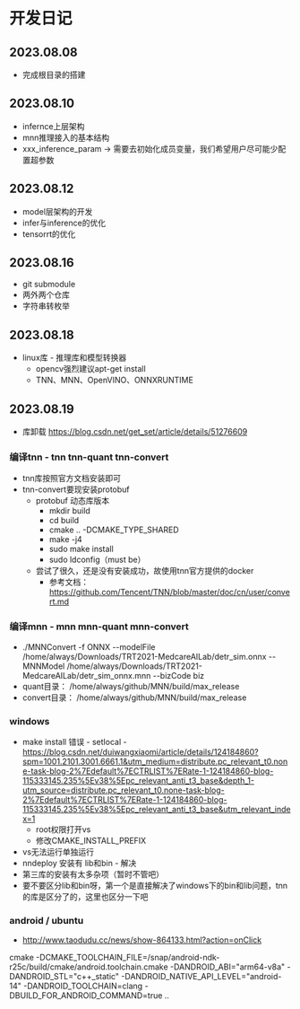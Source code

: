 # 开发日记

## 2023.08.08
+ 完成根目录的搭建

## 2023.08.10
+ infernce上层架构
+ mnn推理接入的基本结构
+ xxx_inference_param -> 需要去初始化成员变量，我们希望用户尽可能少配置超参数

## 2023.08.12
+ model层架构的开发
+ infer与inference的优化
+ tensorrt的优化

## 2023.08.16
+ git submodule
+ 两外两个仓库
+ 字符串转枚举

## 2023.08.18
+ linux库 - 推理库和模型转换器
  + opencv强烈建议apt-get install
  + TNN、MNN、OpenVINO、ONNXRUNTIME

## 2023.08.19
+ 库卸载 https://blog.csdn.net/get_set/article/details/51276609
### 编译tnn - tnn tnn-quant tnn-convert
+ tnn库按照官方文档安装即可
+ tnn-convert要现安装protobuf
  + protobuf 动态库版本
    + mkdir build
    + cd build
    + cmake .. -DCMAKE_TYPE_SHARED
    + make -j4
    + sudo make install
    + sudo ldconfig（must be）
  + 尝试了很久，还是没有安装成功，故使用tnn官方提供的docker 
    + 参考文档：https://github.com/Tencent/TNN/blob/master/doc/cn/user/convert.md
### 编译mnn - mnn mnn-quant mnn-convert
+ ./MNNConvert -f ONNX --modelFile /home/always/Downloads/TRT2021-MedcareAILab/detr_sim.onnx --MNNModel /home/always/Downloads/TRT2021-MedcareAILab/detr_sim_onnx.mnn --bizCode biz
+ quant目录： /home/always/github/MNN/build/max_release
+ convert目录： /home/always/github/MNN/build/max_release

### windows
+ make install 错误 - setlocal - https://blog.csdn.net/duiwangxiaomi/article/details/124184860?spm=1001.2101.3001.6661.1&utm_medium=distribute.pc_relevant_t0.none-task-blog-2%7Edefault%7ECTRLIST%7ERate-1-124184860-blog-115333145.235%5Ev38%5Epc_relevant_anti_t3_base&depth_1-utm_source=distribute.pc_relevant_t0.none-task-blog-2%7Edefault%7ECTRLIST%7ERate-1-124184860-blog-115333145.235%5Ev38%5Epc_relevant_anti_t3_base&utm_relevant_index=1
  + root权限打开vs
  + 修改CMAKE_INSTALL_PREFIX
+ vs无法运行单独运行
+ nndeploy 安装有 lib和bin - 解决
+ 第三库的安装有太多杂项（暂时不管吧）
+ 要不要区分lib和bin呀，第一个是直接解决了windows下的bin和lib问题，tnn的库是区分了的，这里也区分一下吧

### android / ubuntu
+ http://www.taodudu.cc/news/show-864133.html?action=onClick

cmake -DCMAKE_TOOLCHAIN_FILE=/snap/android-ndk-r25c/build/cmake/android.toolchain.cmake -DANDROID_ABI="arm64-v8a" -DANDROID_STL="c++_static" -DANDROID_NATIVE_API_LEVEL="android-14" -DANDROID_TOOLCHAIN=clang -DBUILD_FOR_ANDROID_COMMAND=true ..